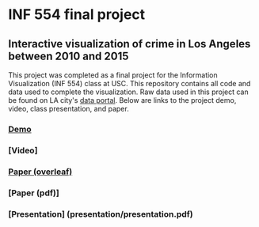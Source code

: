 # INF 554 final project
## Interactive visualization of crime in Los Angeles between 2010 and 2015

This project was completed as a final project for the Information Visualization (INF 554) class at USC. This repository contains all code and data used to complete the visualization. Raw data used in this project can be found on LA city's [data portal](https://data.lacity.org/A-Safe-City/Crime-Data-from-2010-to-Present/y8tr-7khq). Below are links to the project demo, video, class presentation, and paper. 

### [Demo](https://devinrousso.com/demo/INF-554/index.html)

### [Video]

### [Paper (overleaf)](https://www.overleaf.com/read/hdggwspywstv) 

### [Paper (pdf)] 

### [Presentation] (presentation/presentation.pdf)
